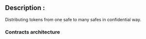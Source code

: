 ## Description :
Distributing tokens from one safe to many safes in confidential way.

### Contracts architecture
